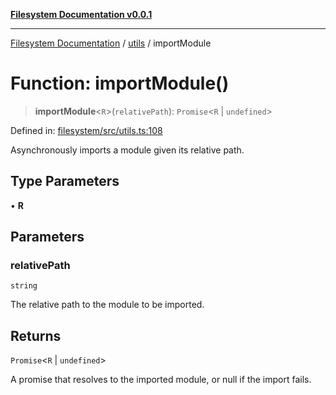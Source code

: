 [**Filesystem Documentation v0.0.1**](../../README.md)

***

[Filesystem Documentation](../../modules.md) / [utils](../README.md) / importModule

# Function: importModule()

> **importModule**\<`R`\>(`relativePath`): `Promise`\<`R` \| `undefined`\>

Defined in: [filesystem/src/utils.ts:108](https://github.com/stonemjs/filesystem/blob/f9b4644b0de1467784914ebdad54c26a1ab4bd47/src/utils.ts#L108)

Asynchronously imports a module given its relative path.

## Type Parameters

• **R**

## Parameters

### relativePath

`string`

The relative path to the module to be imported.

## Returns

`Promise`\<`R` \| `undefined`\>

A promise that resolves to the imported module, or null if the import fails.
